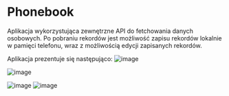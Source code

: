 # Phonebook
Aplikacja wykorzystująca zewnętrzne API do fetchowania danych osobowych.
Po pobraniu rekordów jest możliwość zapisu rekordów lokalnie w pamięci telefonu, wraz z możliwością edycji zapisanych rekordów.

Aplikacja prezentuje się następująco:
![image](https://user-images.githubusercontent.com/47278535/174656679-70e1eb5e-3815-41e6-9b7c-701840df91af.png)

![image](https://user-images.githubusercontent.com/47278535/174656668-6a338d16-3ce5-45b2-b93c-a69303369ca9.png)

![image](https://user-images.githubusercontent.com/47278535/174656765-fcf299f0-4881-4db1-a08d-11dd1946a85a.png)
![image](https://user-images.githubusercontent.com/47278535/174656817-387e11f3-4f8d-4dbe-9125-19d8034c5bff.png)
